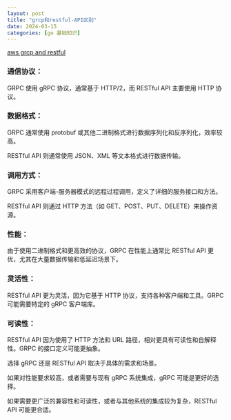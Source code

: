 ```yaml
---
layout: post
title: "grcp和restful-API区别"
date: 2024-03-15
categories: [go 基础知识]
---
```

[aws grcp and restful](%28refer%29%28https://aws.amazon.com/cn/compare/the-difference-between-grpc-and-rest/%29)
### 通信协议：
GRPC 使用 gRPC 协议，通常基于 HTTP/2，而 RESTful API 主要使用 HTTP 协议。
### 数据格式：
GRPC 通常使用 protobuf 或其他二进制格式进行数据序列化和反序列化，效率较高。

RESTful API 则通常使用 JSON、XML 等文本格式进行数据传输。
### 调用方式：
GRPC 采用客户端-服务器模式的远程过程调用，定义了详细的服务接口和方法。

RESTful API 则通过 HTTP 方法（如 GET、POST、PUT、DELETE）来操作资源。
### 性能：
由于使用二进制格式和更高效的协议，GRPC 在性能上通常比 RESTful API 更优，尤其在大量数据传输和低延迟场景下。
### 灵活性：
RESTful API 更为灵活，因为它基于 HTTP 协议，支持各种客户端和工具。GRPC 可能需要特定的 gRPC 客户端库。
### 可读性：
RESTful API 因为使用了 HTTP 方法和 URL 路径，相对更具有可读性和自解释性。GRPC 的接口定义可能更抽象。

选择 gRPC 还是 RESTful API 取决于具体的需求和场景。

如果对性能要求较高，或者需要与现有 gRPC 系统集成，gRPC 可能是更好的选择。

如果需要更广泛的兼容性和可读性，或者与其他系统的集成较为复杂，RESTful API 可能更合适。




